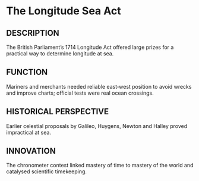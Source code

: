 # The Longitude Sea Act

## DESCRIPTION
The British Parliament’s 1714 Longitude Act offered large prizes for a practical way to determine longitude at sea.

## FUNCTION
Mariners and merchants needed reliable east‑west position to avoid wrecks and improve charts; official tests were real ocean crossings.

## HISTORICAL PERSPECTIVE
Earlier celestial proposals by Galileo, Huygens, Newton and Halley proved impractical at sea.

## INNOVATION
The chronometer contest linked mastery of time to mastery of the world and catalysed scientific timekeeping.
